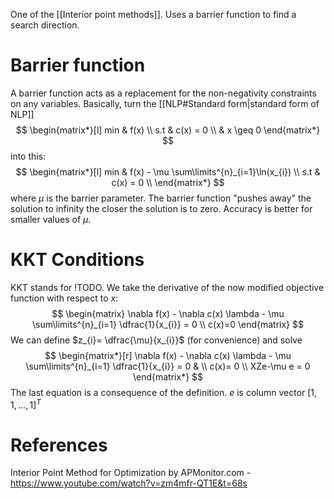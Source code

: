 One of the [[Interior point methods]]. Uses a barrier function to find a search direction.
# Barrier function
A barrier function acts as a replacement for the non-negativity constraints on any variables. Basically, turn the [[NLP#Standard form|standard form of NLP]]
$$
\begin{matrix*}[l]
min & f(x) \\
s.t & c(x) = 0 \\
 & x \geq 0
\end{matrix*}
$$
into this:
$$
\begin{matrix*}[l]
min & f(x) - \mu \sum\limits^{n}_{i=1}\ln(x_{i}) \\
s.t & c(x) = 0 \\
\end{matrix*}
$$
where $\mu$ is the barrier parameter. The barrier function "pushes away" the solution to infinity the closer the solution is to zero. Accuracy is better for smaller values of $\mu$.
# KKT Conditions
KKT stands for !TODO. We take the derivative of the now modified objective function with respect to $x$:
$$
\begin{matrix}
\nabla f(x) - \nabla c(x) \lambda - \mu \sum\limits^{n}_{i=1} \dfrac{1}{x_{i}}  = 0 \\
c(x)=0
\end{matrix}
$$
We can define $z_{i}= \dfrac{\mu}{x_{i}}$ (for convenience) and solve
$$
\begin{matrix*}[r]
\nabla f(x) - \nabla c(x) \lambda - \mu \sum\limits^{n}_{i=1} \dfrac{1}{x_{i}}  = 0  &  \\
c(x)= 0 \\
XZe-\mu e = 0
\end{matrix*}
$$
The last equation is a consequence of the definition. $e$ is column vector $[1,1,\dots,1]^{T}$


# References
Interior Point Method for Optimization by APMonitor.com - https://www.youtube.com/watch?v=zm4mfr-QT1E&t=68s
